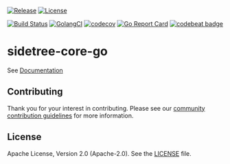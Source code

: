 [![Release](https://img.shields.io/github/release/trustbloc/sidetree-core-go.svg?style=flat-square)](https://github.com/trustbloc/sidetree-core-go/releases/latest)
[![License](https://img.shields.io/badge/License-Apache%202.0-blue.svg)](https://raw.githubusercontent.com/trustbloc/sidetree-core-go/main/LICENSE)

[![Build Status](https://dev.azure.com/trustbloc/sidetree/_apis/build/status/trustbloc.sidetree-core-go?branchName=main)](https://dev.azure.com/trustbloc/sidetree/_build/latest?definitionId=12&branchName=main)
[![GolangCI](https://golangci.com/badges/github.com/trustbloc/sidetree-core-go.svg)](https://golangci.com/r/github.com/trustbloc/sidetree-core-go)
[![codecov](https://codecov.io/gh/trustbloc/sidetree-core-go/branch/main/graph/badge.svg)](https://codecov.io/gh/trustbloc/sidetree-core-go)
[![Go Report Card](https://goreportcard.com/badge/github.com/trustbloc/sidetree-core-go?style=flat-square)](https://goreportcard.com/report/github.com/trustbloc/sidetree-core-go)
[![codebeat badge](https://codebeat.co/badges/d549a1a4-372c-416b-ae56-7b6e395b3a56)](https://codebeat.co/projects/github-com-trustbloc-sidetree-core-go-main)

# sidetree-core-go
See [Documentation](https://trustbloc-sidetree-core-go.readthedocs.io/en/latest/)

## Contributing
Thank you for your interest in contributing. Please see our [community contribution guidelines](https://github.com/trustbloc/community/blob/main/CONTRIBUTING.md) for more information.

## License
Apache License, Version 2.0 (Apache-2.0). See the [LICENSE](LICENSE) file.
